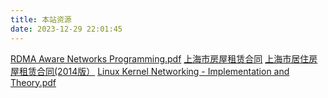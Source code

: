 ```yaml
---
title: 本站资源
date: 2023-12-29 22:01:45
---
```


[RDMA Aware Networks Programming.pdf](RDMA-Aware-Networks-Programming.pdf)
[上海市房屋租赁合同](./上海市房屋租赁合同.doc)
[上海市居住房屋租赁合同(2014版）](https://scjgj.sh.gov.cn/057/20200423/02e481ac555384f501555839cb502251.html)
[Linux Kernel Networking - Implementation and Theory.pdf](./Linux_Kernel_Networking-Implementation_and_Theory.pdf)
